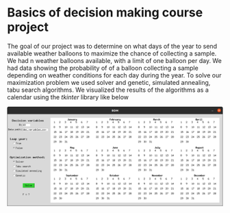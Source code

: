 # Basics of decision making course project

The goal of our project was to determine on what days of the year to send
available weather balloons to maximize the chance of collecting a sample.
We had n weather balloons available, with a limit of one
balloon per day. We had data showing the probability of
of a balloon collecting a sample depending on weather conditions for each
day during the year. To solve our maximization problem
we used solver and genetic, simulated annealing, tabu search algorithms.
We visualized the results of the algorithms as a calendar using the *tkinter* library like below

![demo-gif](https://github.com/jamnicki/bdm/blob/master/demo.gif)
